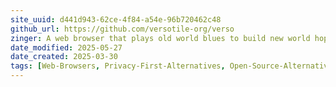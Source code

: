 ```yaml
---
site_uuid: d441d943-62ce-4f84-a54e-96b720462c48
github_url: https://github.com/versotile-org/verso
zinger: A web browser that plays old world blues to build new world hope
date_modified: 2025-05-27
date_created: 2025-03-30
tags: [Web-Browsers, Privacy-First-Alternatives, Open-Source-Alternatives]
---
```













































